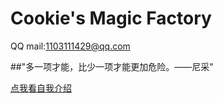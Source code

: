﻿# Cookie's Magic Factory
QQ mail:1103111429@qq.com

##"多一项才能，比少一项才能更加危险。——尼采"

[点我看自我介绍](https://billcookie0929.github.io/)
